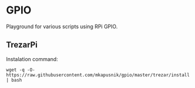 # GPIO
Playground for various scripts using RPi GPIO.

## TrezarPi
Instalation command:
```
wget -q -O- https://raw.githubusercontent.com/mkapusnik/gpio/master/trezar/install | bash
```